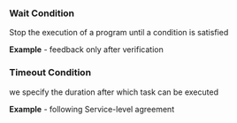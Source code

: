 ### Wait Condition
Stop the execution of a program until a condition is satisfied

**Example** - feedback only after verification

### Timeout Condition
we specify the duration after which task can be executed

**Example** - following Service-level agreement
